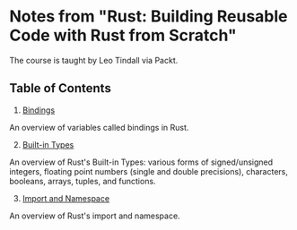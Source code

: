 # Notes from "Rust: Building Reusable Code with Rust from Scratch" 
The course is taught by Leo Tindall via Packt.

## Table of Contents
1. [Bindings](BINDINGS_AND_MUTABILITY.md)

An overview of variables called bindings in Rust.

2. [Built-in Types](BUILT_IN_TYPES.md)

An overview of Rust's Built-in Types: various forms of signed/unsigned integers, floating point numbers (single and double precisions), characters, booleans, arrays, tuples, and functions.

3. [Import and Namespace](IMPORT_AND_NAMESPACE.md)

An overview of Rust's import and namespace.